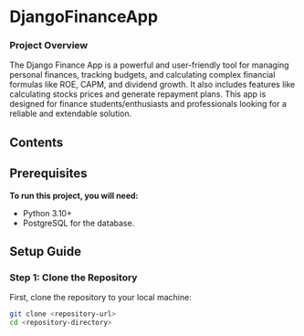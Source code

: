# DjangoFinanceApp
### Project Overview
The Django Finance App is a powerful and user-friendly tool for managing personal finances, tracking budgets, and calculating complex financial formulas like ROE, CAPM, and dividend growth. It also includes features like calculating stocks prices and generate repayment plans. This app is designed for finance students/enthusiasts and professionals looking for a reliable and extendable solution.

## Contents
## Prerequisites
**To run this project, you will need:**

- Python 3.10+
- PostgreSQL for the database.

## Setup Guide

### Step 1: Clone the Repository
First, clone the repository to your local machine:

```bash
git clone <repository-url>
cd <repository-directory>

